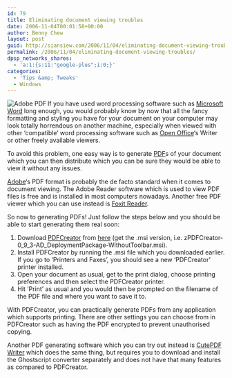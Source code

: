 ```yaml
---
id: 79
title: Eliminating document viewing troubles
date: 2006-11-04T00:01:58+00:00
author: Benny Chew
layout: post
guid: http://siansiew.com/2006/11/04/eliminating-document-viewing-troubles/
permalink: /2006/11/04/eliminating-document-viewing-troubles/
dpsp_networks_shares:
  - 'a:1:{s:11:"google-plus";i:0;}'
categories:
  - 'Tips &amp; Tweaks'
  - Windows
---
```

<img align="left" alt="Adobe PDF" id="image65" title="Adobe PDF" src="http://spherebox.com/wp-content/uploads/2006/11/adobepdfreader7_icon.png" />If you have used word processing software such as <a target="_blank" href="http://office.microsoft.com/">Microsoft Word</a> long enough, you would probably know by now that all the fancy formatting and styling you have for your document on your computer may look totally horrendous on another machine, especially when viewed with other &#8216;compatible&#8217; word processing software such as <a target="_blank" href="http://www.openoffice.org/">Open Office</a>&#8216;s Writer or other freely available viewers.

To avoid this problem, one easy way is to generate <a target="_blank" href="http://en.wikipedia.org/wiki/PDF">PDF</a>s of your document which you can then distribute which you can be sure they would be able to view it without any issues.

<a target="_blank" href="http://www.adobe.com/">Adobe</a>&#8216;s PDF format is probably the de facto standard when it comes to document viewing. The Adobe Reader software which is used to view PDF files is free and is installed in most computers nowadays. Another free PDF viewer which you can use instead is <a target="_blank" href="http://www.foxitsoftware.com/pdf/rd_intro.php">Foxit Reader</a>.

So now to generating PDFs! Just follow the steps below and you should be able to start generating them real soon:

  1. Download <a target="_blank" href="http://www.pdfforge.org/products/pdfcreator">PDFCreator</a> from <a target="_blank" href="http://sourceforge.net/project/showfiles.php?group_id=57796">here</a> (get the .msi version, i.e. zPDFCreator-0\_9\_3-AD_DeploymentPackage-WithoutToolbar.msi).
  2. Install PDFCreator by running the .msi file which you downloaded earlier. If you go to &#8216;Printers and Faxes&#8217;, you should see a new &#8216;PDFCreator&#8217; printer installed.
  3. Open your document as usual, get to the print dialog, choose printing preferences and then select the PDFCreator printer.
  4. Hit &#8216;Print&#8217; as usual and you would then be prompted on the filename of the PDF file and where you want to save it to.

With PDFCreator, you can practically generate PDFs from any application which supports printing. There are other settings you can choose from in PDFCreator such as having the PDF encrypted to prevent unauthorised copying.

Another PDF generating software which you can try out instead is <a target="_blank" href="http://www.cutepdf.com/Products/CutePDF/writer.asp">CutePDF Writer</a> which does the same thing, but requires you to download and install the Ghostscript converter separately and does not have that many features as compared to PDFCreator.